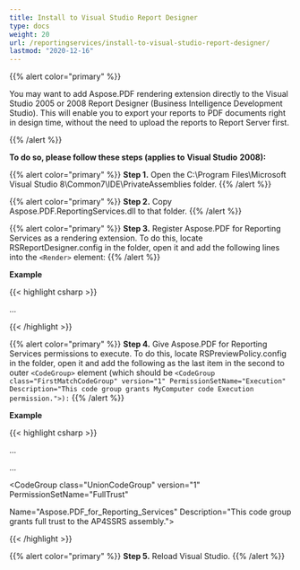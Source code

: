 ```yaml
---
title: Install to Visual Studio Report Designer
type: docs
weight: 20
url: /reportingservices/install-to-visual-studio-report-designer/
lastmod: "2020-12-16"
---
```


{{% alert color="primary" %}}

You may want to add Aspose.PDF rendering extension directly to the Visual Studio 2005 or 2008 Report Designer (Business Intelligence Development Studio). This will enable you to export your reports to PDF documents right in design time, without the need to upload the reports to Report Server first.

{{% /alert %}}

**To do so, please follow these steps (applies to** **Visual Studio** **2008):**

{{% alert color="primary" %}}
**Step 1.** Open the C:\Program Files\Microsoft Visual Studio 8\Common7\IDE\PrivateAssemblies folder.
{{% /alert %}}

{{% alert color="primary" %}}
**Step 2.** Copy Aspose.PDF.ReportingServices.dll to that folder.
{{% /alert %}}

{{% alert color="primary" %}}
**Step 3.** Register Aspose.PDF for Reporting Services as a rendering extension. To do this, locate RSReportDesigner.config in the folder, open it and add the following lines into the ```<Render>``` element:
{{% /alert %}}

**Example**

{{< highlight csharp >}}

 <Render>

...

<!--Start here.-->

<Extension Name="APPDF" Type="Aspose.PDF.ReportingServices.Renderer,Aspose.PDF.ReportingServices"/>

</Render>


{{< /highlight >}}

{{% alert color="primary" %}}
**Step 4.** Give Aspose.PDF for Reporting Services permissions to execute. To do this, locate RSPreviewPolicy.config in the folder, open it and add the following as the last item in the second to outer ```<CodeGroup>``` element (which should be ```<CodeGroup class="FirstMatchCodeGroup" version="1" PermissionSetName="Execution" Description="This code group grants MyComputer code Execution permission.">):```
{{% /alert %}}

**Example**

{{< highlight csharp >}}

 <CodeGroup>

...

<CodeGroup>

...

<!--Start here.-->

<CodeGroup class="UnionCodeGroup" version="1" PermissionSetName="FullTrust"

Name="Aspose.PDF_for_Reporting_Services" Description="This code group grants full trust to the AP4SSRS assembly.">

<IMembershipCondition class="StrongNameMembershipCondition" version="1" PublicKeyBlob="00240000048000009400000006020000002400005253413100040000010001000734cc24bfcebd7aa8c6e2bf8af5c2b95c7a7e6092abb60d68a7d9efde285cf7dce7f354b44cf3064e8ad85bddfe405ad1e51855d9a1367c15cb34529988feeee0c3279caecdb6dfd7f94c5364d2bd282c4f93493d56d33df36f97da8fd71bb7dc4b0e7f1428b926291cdea7cec1085aa9cc0f6771e4fc2f5772603eee3afaaa" />

</CodeGroup>

<!--End here. -->

</CodeGroup>

</CodeGroup>



{{< /highlight >}}

{{% alert color="primary" %}}
**Step 5.** Reload Visual Studio.
{{% /alert %}}
